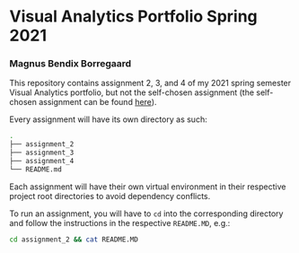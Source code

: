 # Visual Analytics Portfolio Spring 2021
### Magnus Bendix Borregaard

This repository contains assignment 2, 3, and 4 of my 2021 spring semester Visual Analytics portfolio, but not the self-chosen assignment (the self-chosen assignment can be found [here](https://github.com/NormalReedus/cds-visual-project "GitHub")).

Every assignment will have its own directory as such:
```bash
.
├── assignment_2
├── assignment_3
├── assignment_4
└── README.md
```

Each assignment will have their own virtual environment in their respective project root directories to avoid dependency conflicts.

To run an assignment, you will have to `cd` into the corresponding directory and follow the instructions in the respective `README.MD`, e.g.:
```bash
cd assignment_2 && cat README.MD
```